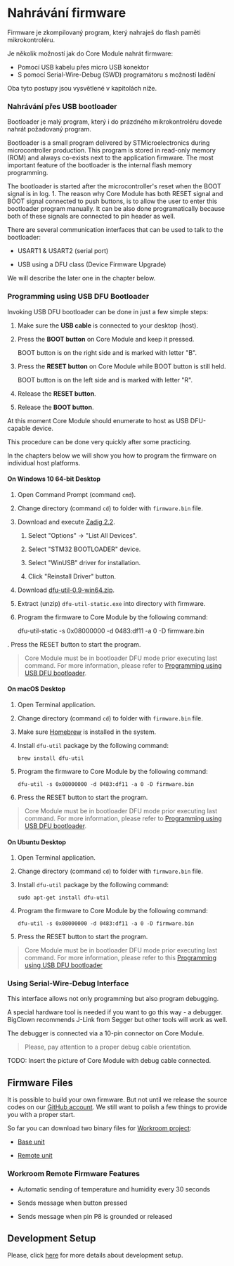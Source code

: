 
# Nahrávání firmware


<!-- toc -->


Firmware je zkompilovaný program, který nahraješ do flash paměti mikrokontroléru.

Je několik možností jak do Core Module nahrát firmware:

* Pomocí USB kabelu přes micro USB konektor
* S pomocí Serial-Wire-Debug (SWD) programátoru s možností ladění

Oba tyto postupy jsou vysvětlené v kapitolách níže.


### Nahrávání přes USB bootloader

Bootloader je malý program, který i do prázdného mikrokontroléru dovede nahrát požadovaný program.

Bootloader is a small program delivered by STMicroelectronics during microcontroller production.
This program is stored in read-only memory (ROM) and always co-exists next to the application firmware.
The most important feature of the bootloader is the internal flash memory programming.

The bootloader is started after the microcontroller's reset when the BOOT signal is in log. 1.
The reason why Core Module has both RESET signal and BOOT signal connected to push buttons, is to allow the user to enter this bootloader program manually.
It can be also done programatically because both of these signals are connected to pin header as well.

There are several communication interfaces that can be used to talk to the bootloader:

* USART1 & USART2 (serial port)

* USB using a DFU class (Device Firmware Upgrade)

We will describe the later one in the chapter below.


### Programming using USB DFU Bootloader

Invoking USB DFU bootloader can be done in just a few simple steps:

1. Make sure the **USB cable** is connected to your desktop (host).

2. Press the **BOOT button** on Core Module and keep it pressed.

   BOOT button is on the right side and is marked with letter "B".

3. Press the **RESET button** on Core Module while BOOT button is still held.

   BOOT button is on the left side and is marked with letter "R".

4. Release the **RESET button**.

5. Release the **BOOT button**.

At this moment Core Module should enumerate to host as USB DFU-capable device.

This procedure can be done very quickly after some practicing.

In the chapters below we will show you how to program the firmware on individual host platforms.


#### On Windows 10 64-bit Desktop

1. Open Command Prompt (command `cmd`).

2. Change directory (command `cd`) to folder with `firmware.bin` file.

3. Download and execute [Zadig 2.2](http://zadig.akeo.ie/downloads/zadig_2.2.exe).

   1. Select "Options" -> "List All Devices".

   2. Select "STM32 BOOTLOADER" device.

   3. Select "WinUSB" driver for installation.

   4. Click "Reinstall Driver" button.

4. Download [dfu-util-0.9-win64.zip](http://dfu-util.sourceforge.net/releases/dfu-util-0.9-win64.zip).

5. Extract (unzip) `dfu-util-static.exe` into directory with firmware.

6. Program the firmware to Core Module by the following command:

    dfu-util-static -s 0x08000000 -d 0483:df11 -a 0 -D firmware.bin

. Press the RESET button to start the program.

> Core Module must be in bootloader DFU mode prior executing last command.
> For more information, please refer to [Programming using USB DFU bootloader](#programming-using-usb-dfu-bootloader).


#### On macOS Desktop

1. Open Terminal application.

2. Change directory (command `cd`) to folder with `firmware.bin` file.

3. Make sure [Homebrew](http://brew.sh) is installed in the system.

4. Install `dfu-util` package by the following command:

   `brew install dfu-util`

5. Program the firmware to Core Module by the following command:

   `dfu-util -s 0x08000000 -d 0483:df11 -a 0 -D firmware.bin`

6. Press the RESET button to start the program.

> Core Module must be in bootloader DFU mode prior executing last command.
> For more information, please refer to [Programming using USB DFU bootloader](#programming-using-usb-dfu-bootloader).


#### On Ubuntu Desktop

1. Open Terminal application.

2. Change directory (command `cd`) to folder with `firmware.bin` file.

3. Install `dfu-util` package by the following command:

   `sudo apt-get install dfu-util`

4. Program the firmware to Core Module by the following command:

   `dfu-util -s 0x08000000 -d 0483:df11 -a 0 -D firmware.bin`

5. Press the RESET button to start the program.

> Core Module must be in bootloader DFU mode prior executing last command.
> For more information, please refer to this [Programming using USB DFU bootloader](#programming-using-usb-dfu-bootloader)



### Using Serial-Wire-Debug Interface

This interface allows not only programming but also program debugging.

A special hardware tool is needed if you want to go this way - a debugger.
BigClown recommends J-Link from Segger but other tools will work as well.

The debugger is connected via a 10-pin connector on Core Module.

> Please, pay attention to a proper debug cable orientation.

TODO: Insert the picture of Core Module with debug cable connected.



## Firmware Files

It is possible to build your own firmware.
But not until we release the source codes on our [GitHub account](https://github.com/bigclownlabs).
We still want to polish a few things to provide you with a proper start.

So far you can download two binary files for [Workroom project](workroom.md):

* [Base unit](https://drive.google.com/open?id=0B5pXL_JAACMvM284WW9sSFNCWkE)

* [Remote unit](https://drive.google.com/open?id=0B5pXL_JAACMvVkNRT2dPd1VJRlE)


### Workroom Remote Firmware Features

* Automatic sending of temperature and humidity every 30 seconds

* Sends message when button pressed

* Sends message when pin P8 is grounded or released


## Development Setup


Please, click [here](core-module-setup.md) for more details about development setup.
